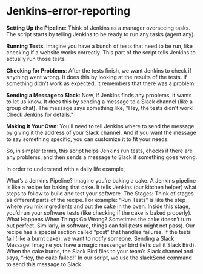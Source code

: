 # Jenkins-error-reporting

**Setting Up the Pipeline**: Think of Jenkins as a manager overseeing tasks. The script starts by telling Jenkins to be ready to run any tasks (agent any).

**Running Tests**: Imagine you have a bunch of tests that need to be run, like checking if a website works correctly. This part of the script tells Jenkins to actually run those tests.

**Checking for Problems**: After the tests finish, we want Jenkins to check if anything went wrong. It does this by looking at the results of the tests. If something didn't work as expected, it remembers that there was a problem.

**Sending a Message to Slack**: Now, if Jenkins finds any problems, it wants to let us know. It does this by sending a message to a Slack channel (like a group chat). The message says something like, "Hey, the tests didn't work! Check Jenkins for details."

**Making it Your Own**: You'll need to tell Jenkins where to send the message by giving it the address of your Slack channel. And if you want the message to say something specific, you can customize it to fit your needs.

So, in simpler terms, this script helps Jenkins run tests, checks if there are any problems, and then sends a message to Slack if something goes wrong.


In order to understand with a daily life example,

What’s a Jenkins Pipeline?
Imagine you’re baking a cake. A Jenkins pipeline is like a recipe for baking that cake. It tells Jenkins (our kitchen helper) what steps to follow to build and test your software.
The Stages: Think of stages as different parts of the recipe. For example:
“Run Tests” is like the step where you mix ingredients and put the cake in the oven.
Inside this stage, you’d run your software tests (like checking if the cake is baked properly).
What Happens When Things Go Wrong?
Sometimes the cake doesn’t turn out perfect. Similarly, in software, things can fail (tests might not pass).
Our recipe has a special section called “post” that handles failures.
If the tests fail (like a burnt cake), we want to notify someone.
Sending a Slack Message:
Imagine you have a magic messenger bird (let’s call it Slack Bird).
When the cake burns, the Slack Bird flies to your team’s Slack channel and says, “Hey, the cake failed!”
In our script, we use the slackSend command to send this message to Slack.
